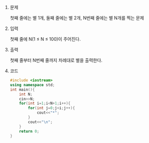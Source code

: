 1. 문제

   첫째 줄에는 별 1개, 둘째 줄에는 별 2개, N번째 줄에는 별 N개를 찍는 문제

2. 입력

   첫째 줄에 N(1 ≤ N ≤ 100)이 주어진다.

3. 출력

   첫째 줄부터 N번째 줄까지 차례대로 별을 출력한다.

4. 코드

   ```c++
   #include <iostream>
   using namespace std;
   int main(){
       int N;
       cin>>N;
       for(int i=1;i<N+1;i++){
           for(int j=0;j<i;j++){
               cout<<"*";
           }
           cout<<"\n";
       }
       return 0;
   }
   ```

   